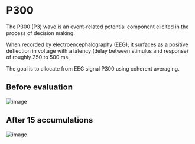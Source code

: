 # P300
The P300 (P3) wave is an event-related potential component elicited in the process of decision making.  

When recorded by electroencephalography (EEG), it surfaces as a positive deflection in voltage with a latency (delay between stimulus and response) of roughly 250 to 500 ms.  

The goal is to allocate from EEG signal P300 using coherent averaging. 

## Before evaluation
![image](https://user-images.githubusercontent.com/108274153/176032190-2cc42cc9-4a00-4a3b-ab92-8fdca9180ddb.png)
## After 15 accumulations
![image](https://user-images.githubusercontent.com/108274153/176032262-43f64dda-68d2-46da-b221-fab384faad83.png)
